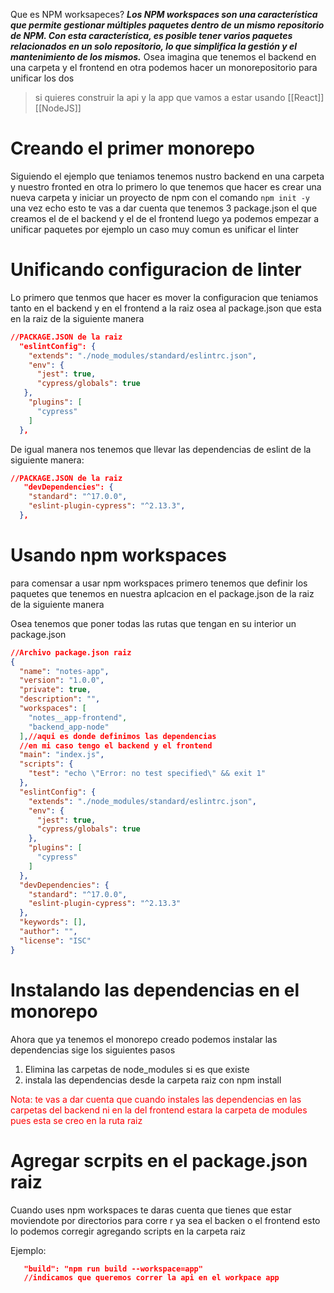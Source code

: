 Que es NPM worksapeces? **_Los NPM workspaces son una característica que permite gestionar múltiples paquetes dentro de un mismo repositorio de NPM. Con esta característica, es posible tener varios paquetes relacionados en un solo repositorio, lo que simplifica la gestión y el mantenimiento de los mismos._**
Osea imagina que tenemos el backend en una carpeta y el frontend en otra podemos hacer un monorepositorio para unificar los dos 

>si quieres construir la api y la app que vamos a estar usando [[React]] [[NodeJS]]

# Creando el primer monorepo

Siguiendo el ejemplo que teniamos tenemos nustro backend en una carpeta y nuestro fronted en otra lo primero lo que tenemos que hacer es crear una nueva carpeta y iniciar un proyecto de npm con el comando ``npm init -y`` una vez echo esto te vas a dar cuenta que tenemos 3 package.json el que creamos el de el backend y el de el frontend luego ya podemos empezar a unificar paquetes por ejemplo un caso muy comun es unificar el linter 

# Unificando configuracion de linter

Lo primero que tenmos que hacer es mover la configuracion que teniamos tanto en el backend y en el frontend a la raiz osea al package.json que esta en la raiz de la siguiente manera

```json
//PACKAGE.JSON de la raiz
  "eslintConfig": {
    "extends": "./node_modules/standard/eslintrc.json",
    "env": {
      "jest": true,
      "cypress/globals": true
   },
    "plugins": [
      "cypress"
    ]
  },
```

De igual manera nos tenemos que llevar las dependencias de eslint de la siguiente manera: 
```json
//PACKAGE.JSON de la raiz
   "devDependencies": {
    "standard": "^17.0.0",
    "eslint-plugin-cypress": "^2.13.3",
  },
```

# Usando npm workspaces

para comensar a usar npm workspaces primero tenemos que definir los paquetes que tenemos en nuestra aplcacion en el package.json de la raiz de la siguiente manera

Osea tenemos que poner todas las rutas que tengan en su interior un package.json
```json
//Archivo package.json raiz
{
  "name": "notes-app",
  "version": "1.0.0",
  "private": true,
  "description": "",
  "workspaces": [
    "notes__app-frontend",
    "backend_app-node"
  ],//aqui es donde definimos las dependencias
  //en mi caso tengo el backend y el frontend
  "main": "index.js",
  "scripts": {
    "test": "echo \"Error: no test specified\" && exit 1"
  },
  "eslintConfig": {
    "extends": "./node_modules/standard/eslintrc.json",
    "env": {
      "jest": true,
      "cypress/globals": true
    },
    "plugins": [
      "cypress"
    ]
  },
  "devDependencies": {
    "standard": "^17.0.0",
    "eslint-plugin-cypress": "^2.13.3"
  },
  "keywords": [],
  "author": "",
  "license": "ISC"
}

```


# Instalando las dependencias en el monorepo

Ahora que ya tenemos el monorepo creado podemos instalar las dependencias sige los siguientes pasos

1. Elimina las carpetas de node_modules si es que existe
2. instala las dependencias desde la carpeta raiz con npm install

<FONT color='red'>Nota: te vas a dar cuenta que cuando instales las dependencias en las carpetas del backend ni en la del frontend estara la carpeta de modules pues esta se creo en la ruta raiz</FONT>

# Agregar scrpits en el package.json raiz

Cuando uses npm workspaces te daras cuenta que tienes que estar moviendote por directorios para corre r ya sea el backen o el frontend esto lo podemos corregir agregando scripts en la carpeta raiz

Ejemplo:
```json
   "build": "npm run build --workspace=app"
   //indicamos que queremos correr la api en el workpace app
```